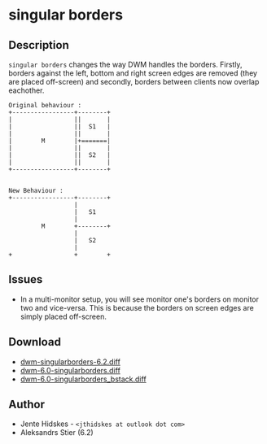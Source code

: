 singular borders
================

Description
-----------
`singular borders` changes the way DWM handles the borders. Firstly, borders
against the left, bottom and right screen edges are removed (they are placed
off-screen) and secondly, borders between clients now overlap eachother.


	Original behaviour :
	+-----------------+--------+
	|                 ||       |
	|                 ||  S1   |
	|                 ||       |
	|        M        |+=======|
	|                 ||       |
	|                 ||  S2   |
	|                 ||       |
	+-----------------+--------+


	New Behaviour :
	+-----------------+--------+
	                  |        
	                  |   S1  
	                  |        
	         M        +--------+
	                  |        
	                  |   S2   
	                  |        
	+                 +        +

Issues
------
* In a multi-monitor setup, you will see monitor one's borders on monitor two
  and vice-versa. This is because the borders on screen edges are simply placed
  off-screen.

Download
--------
* [dwm-singularborders-6.2.diff](dwm-singularborders-6.2.diff)
* [dwm-6.0-singularborders.diff](dwm-6.0-singularborders.diff)
* [dwm-6.0-singularborders\_bstack.diff](dwm-6.0-singularborders_bstack.diff)

Author
------
* Jente Hidskes - `<jthidskes at outlook dot com>`
* Aleksandrs Stier (6.2)
